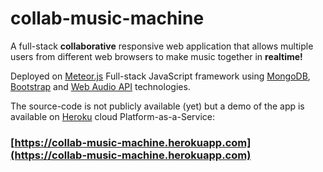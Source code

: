 # collab-music-machine
A full-stack **collaborative** responsive web application that allows multiple users from different web browsers to make music together in **realtime!**

Deployed on [Meteor.js](http://www.meteor.com) Full-stack JavaScript framework using [MongoDB](https://www.mongodb.org), [Bootstrap](http://getbootstrap.com) and [Web Audio API](https://developer.mozilla.org/en-US/docs/Web/API/Web_Audio_API) technologies.

The source-code is not publicly available (yet) but a demo of the app is available on [Heroku](http:www.heroku.com) cloud Platform-as-a-Service: 

### [https://collab-music-machine.herokuapp.com](https://collab-music-machine.herokuapp.com)
